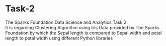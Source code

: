 # Task-2
 The Sparks Foundation Data Science and Analytics Task 2.<br> 
 It is regarding Clustering Algorithm using Iris Data provided by The Sparks Foundation by which the Sepal length is compared to Sepal width and petal length to	petal width using different Python libraries
